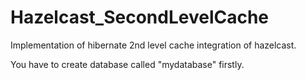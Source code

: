 Hazelcast_SecondLevelCache
==========================

Implementation of hibernate 2nd level cache integration of hazelcast.


You have to create database called "mydatabase" firstly. 
